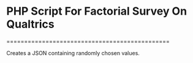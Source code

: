 # PHP Script For Factorial Survey On Qualtrics
==============================================

Creates a JSON containing randomly chosen values.
